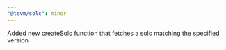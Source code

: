 ```yaml
---
"@tevm/solc": minor
---
```


Added new createSolc function that fetches a solc matching the specified version
